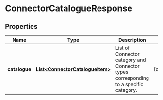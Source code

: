 # ConnectorCatalogueResponse

## Properties
Name | Type | Description | Notes
------------ | ------------- | ------------- | -------------
**catalogue** | [**List&lt;ConnectorCatalogueItem&gt;**](ConnectorCatalogueItem.md) | List of Connector category and Connector types corresponding to a specific category. |  [optional]
